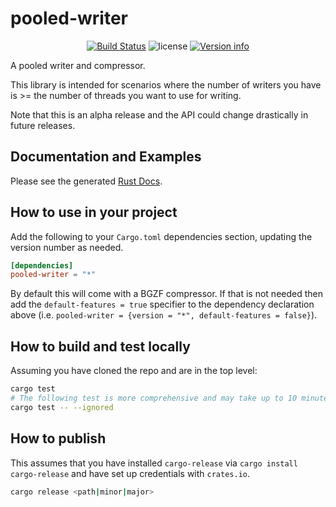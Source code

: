 # pooled-writer

<p align="center">
  <a href="https://github.com/fulcrumgenomics/pooled-writer/actions?query=workflow%3ACheck"><img src="https://github.com/fulcrumgenomics/pooled-writer/actions/workflows/build_and_test.yml/badge.svg" alt="Build Status"></a>
  <img src="https://img.shields.io/crates/l/read_structure.svg" alt="license">
  <a href="https://crates.io/crates/pooled-writer"><img src="https://img.shields.io/crates/v/pooled-writer.svg?colorB=319e8c" alt="Version info"></a><br>
</p>

A pooled writer and compressor.

This library is intended for scenarios where the number of writers you have is >= the number of threads you want to use for writing.

Note that this is an alpha release and the API could change drastically in future releases.

## Documentation and Examples

Please see the generated [Rust Docs](https://docs.rs/pooled-writer).

## How to use in your project

Add the following to your `Cargo.toml` dependencies section, updating the version number as needed.

```toml
[dependencies]
pooled-writer = "*"
```

By default this will come with a BGZF compressor. If that is not needed then add the `default-features = true` specifier to the dependency declaration above (i.e. `pooled-writer = {version = "*", default-features = false}`).

## How to build and test locally

Assuming you have cloned the repo and are in the top level:

```bash
cargo test
# The following test is more comprehensive and may take up to 10 minutes to run
cargo test -- --ignored
```

## How to publish

This assumes that you have installed `cargo-release` via `cargo install cargo-release` and have set up credentials with `crates.io`.

```bash
cargo release <path|minor|major>
```

